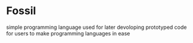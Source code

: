 # Fossil
simple programming language
used for later devoloping prototyped code for users to make programming languages in ease
